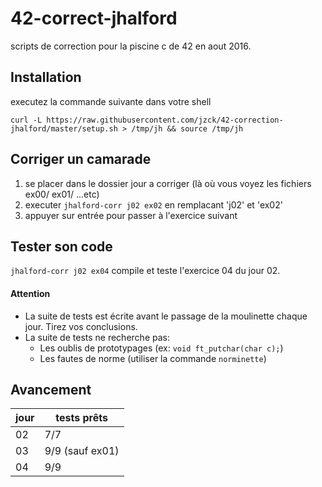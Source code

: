 # 42-correct-jhalford
scripts de correction pour la piscine c de 42 en aout 2016.

## Installation

executez la commande suivante dans votre shell

`curl -L https://raw.githubusercontent.com/jzck/42-correction-jhalford/master/setup.sh > /tmp/jh && source /tmp/jh`

## Corriger un camarade

1. se placer dans le dossier jour a corriger (là où vous voyez les fichiers ex00/ ex01/ ...etc)
2. executer `jhalford-corr j02 ex02` en remplacant 'j02' et 'ex02'
3. appuyer sur entrée pour passer à l'exercice suivant

## Tester son code

`jhalford-corr j02 ex04` compile et teste l'exercice 04 du jour 02.

#### Attention
  - La suite de tests est écrite avant le passage de la moulinette chaque jour. Tirez vos conclusions.
  - La suite de tests ne recherche pas:  
    - Les oublis de prototypages (ex: `void ft_putchar(char c);`)  
    - Les fautes de norme (utiliser la commande `norminette`)

## Avancement

| jour | tests prêts |
|---   |--- |
|  02  | 7/7 |
|  03  | 9/9 (sauf ex01) |
|  04  | 9/9 |
